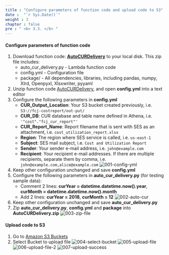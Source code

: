 ```yaml
---
title : "Configure parameters of function code and upload code to S3"
date :  "`r Sys.Date()`" 
weight : 3
chapter : false
pre : " <b> 3.3. </b> "
---
```


#### Configure parameters of function code
1. Download function code: **[AutoCURDelivery](/AutoCURDelivery.zip)** to your local disk. This zip file includes:
   + auto_cur_delivery.py - Lambda function code
   + config.yml - Configuration file
   + package/ - All dependencies, libraries, including pandas, numpy, Xlrd, Openpyxl, Xlsxwriter, pyyaml
2. Unzip function code [AutoCURDelivery](/AutoCURDelivery.zip), and open **config.yml** into a text editor
3. Configure the following parameters in **config.yml**
   + **CUR_Output_Location**: Your S3 bucket created previously, i.e. ```S3://fcj-costreport/out-put/```
   + **CUR_DB**: CUR database and table name defined in Athena, i.e. ```'"cost"."fcj_cur_report"'```
   + **CUR_Report_Name**: Report filename that is sent with SES as an attachment, i.e. ```cost_utilization_report.xlsx```
   + **Region**: The region where SES service is called, i.e. ```us-east-1```
   + **Subject**: SES mail subject, i.e. ```Cost and Utilization Report```
   + **Sender**: Your sender e-mail address, i.e. ```john@example.com```
   + **Recipient**: Your recipient e-mail addresses. If there are multiple recipients, separate them by comma, i.e. ```john@example.com,alice@example.com```
    ![001-config-yml](/images/3.3-lambdacode/001-config-yml.png)
4. Keep other configuration unchanged and save **config.yml**
5. Configure the following parameters in **auto_cur_delivery.py** (for testing sample data):
   + Comment 2 lines: **curYear = datetime.datetime.now().year**, **curMonth = datetime.datetime.now().month**
   + Add 2 lines: **curYear = 2018**, **curMonth = 12**
    ![002-auto-cur](/images/3.3-lambdacode/002-auto-cur.png)
6. Keep other configuration unchanged and save **auto_cur_delivery.py**
7. Zip **auto_cur_delivery.py**, **config.yml** and **package** into **AutoCURDelivery.zip**
    ![003-zip-file](/images/3.3-lambdacode/003-zip-file.png)

#### Upload code to S3
1. Go to [Amazon S3 Buckets](https://console.aws.amazon.com/s3/buckets)
2. Select Bucket to upload file
    ![004-select-bucket](/images/3.3-lambdacode/004-select-bucket.png)
    ![005-upload-file](/images/3.3-lambdacode/005-upload-file.png)
    ![006-upload-file-2](/images/3.3-lambdacode/006-upload-file-2.png)
    ![007-upload-success](/images/3.3-lambdacode/007-upload-success.png)

